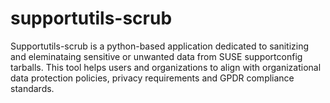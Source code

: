 # supportutils-scrub
Supportutils-scrub is a python-based application dedicated to sanitizing and eleminataing sensitive or unwanted data from SUSE supportconfig tarballs. This tool helps users and organizations to align with organizational data protection policies, privacy requirements and GPDR compliance standards.
